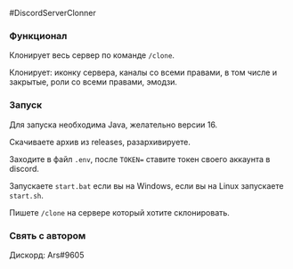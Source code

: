 #DiscordServerClonner

### Функционал

Клонирует весь сервер по команде `/clone`.

Клонирует: иконку сервера, каналы со всеми правами, в том числе и закрытые, роли со всеми правами, эмодзи.

### Запуск

Для запуска необходима Java, желательно версии 16.

Скачиваете архив из releases, разархивируете.

Заходите в файл `.env`, после `TOKEN=` ставите токен своего аккаунта в discord.

Запускаете `start.bat` если вы на Windows, если вы на Linux запускаете `start.sh`.

Пишете `/clone` на сервере который хотите склонировать.

### Свять с автором

Дискорд: Ars#9605